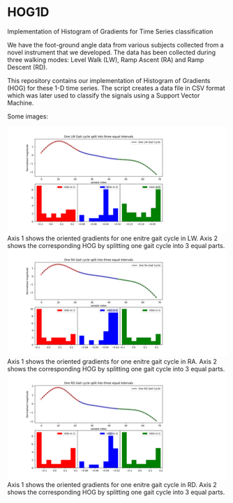 # HOG1D
Implementation of Histogram of Gradients for Time Series classification

We have the foot-ground angle data from various subjects collected from a novel instrument that we developed. The data has been collected during three walking modes: Level Walk (LW), Ramp Ascent (RA) and Ramp Descent (RD).

This repository contains our implementation of Histogram of Gradients (HOG) for these 1-D time series. The script creates a data file in CSV format which was later used to classify the signals using a Support Vector Machine.

Some images:

![](images/LW.png)
Axis 1 shows the oriented gradients for one enitre gait cycle in LW. Axis 2 shows the corresponding HOG by splitting one gait cycle into 3 equal parts.
![](images/RA.png)
Axis 1 shows the oriented gradients for one enitre gait cycle in RA. Axis 2 shows the corresponding HOG by splitting one gait cycle into 3 equal parts.
![](images/RD.png)
Axis 1 shows the oriented gradients for one enitre gait cycle in RD. Axis 2 shows the corresponding HOG by splitting one gait cycle into 3 equal parts.
